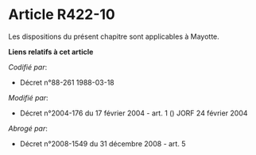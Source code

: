 # Article R422-10

Les dispositions du présent chapitre sont applicables à Mayotte.

**Liens relatifs à cet article**

_Codifié par_:

  - Décret n°88-261 1988-03-18

_Modifié par_:

  - Décret n°2004-176 du 17 février 2004 - art. 1 () JORF 24 février 2004

_Abrogé par_:

  - Décret n°2008-1549 du 31 décembre 2008 - art. 5
